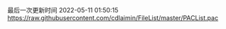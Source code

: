 最后一次更新时间 2022-05-11 01:50:15
https://raw.githubusercontent.com/cdlaimin/FileList/master/PACList.pac


